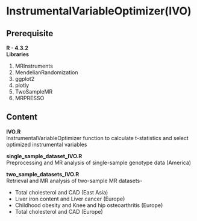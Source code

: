 # InstrumentalVariableOptimizer(IVO)

## Prerequisite
**R - 4.3.2** <br />
**Libraries**
1. MRInstruments 
2. MendelianRandomization
3. ggplot2
4. plotly
5. TwoSampleMR
6. MRPRESSO

## Content

**IVO.R** <br />
InstrumentalVariableOptimizer function to calculate t-statistics and select optimized instrumental variables

**single_sample_dataset_IVO.R** <br />
Preprocessing and MR analysis of single-sample genotype data (America)

**two_sample_datasets_IVO.R** <br />
Retrieval and MR analysis of two-sample MR datasets-
  - Total cholesterol and CAD (East Asia)
  - Liver iron content and Liver cancer (Europe)
  - Childhood obesity and Knee and hip osteoarthritis (Europe)
  - Total cholesterol and CAD (Europe)

